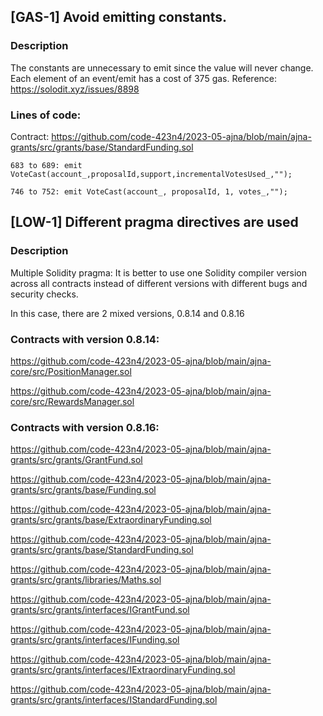 ## [GAS-1] Avoid emitting constants.

### Description

The constants are unnecessary to emit since the value will never change. Each element of an event/emit has a cost of 375 gas.
Reference: https://solodit.xyz/issues/8898

### Lines of code:

Contract: https://github.com/code-423n4/2023-05-ajna/blob/main/ajna-grants/src/grants/base/StandardFunding.sol

`683 to 689: emit VoteCast(account_,proposalId,support,incrementalVotesUsed_,"");`

`746 to 752: emit VoteCast(account_, proposalId, 1, votes_,"");`


## [LOW-1] Different pragma directives are used

### Description

Multiple Solidity pragma: It is better to use one Solidity compiler version across all contracts instead of different versions with different bugs and security checks.

In this case, there are 2 mixed versions, 0.8.14 and 0.8.16

### Contracts with version 0.8.14:

https://github.com/code-423n4/2023-05-ajna/blob/main/ajna-core/src/PositionManager.sol

https://github.com/code-423n4/2023-05-ajna/blob/main/ajna-core/src/RewardsManager.sol

### Contracts with version 0.8.16:

https://github.com/code-423n4/2023-05-ajna/blob/main/ajna-grants/src/grants/GrantFund.sol

https://github.com/code-423n4/2023-05-ajna/blob/main/ajna-grants/src/grants/base/Funding.sol

https://github.com/code-423n4/2023-05-ajna/blob/main/ajna-grants/src/grants/base/ExtraordinaryFunding.sol

https://github.com/code-423n4/2023-05-ajna/blob/main/ajna-grants/src/grants/base/StandardFunding.sol

https://github.com/code-423n4/2023-05-ajna/blob/main/ajna-grants/src/grants/libraries/Maths.sol

https://github.com/code-423n4/2023-05-ajna/blob/main/ajna-grants/src/grants/interfaces/IGrantFund.sol

https://github.com/code-423n4/2023-05-ajna/blob/main/ajna-grants/src/grants/interfaces/IFunding.sol

https://github.com/code-423n4/2023-05-ajna/blob/main/ajna-grants/src/grants/interfaces/IExtraordinaryFunding.sol

https://github.com/code-423n4/2023-05-ajna/blob/main/ajna-grants/src/grants/interfaces/IStandardFunding.sol



